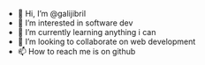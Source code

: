 - 👋 Hi, I’m @galijibril
- 👀 I’m interested in software dev
- 🌱 I’m currently learning anything i can
- 💞️ I’m looking to collaborate on web development
- 📫 How to reach me is on github

